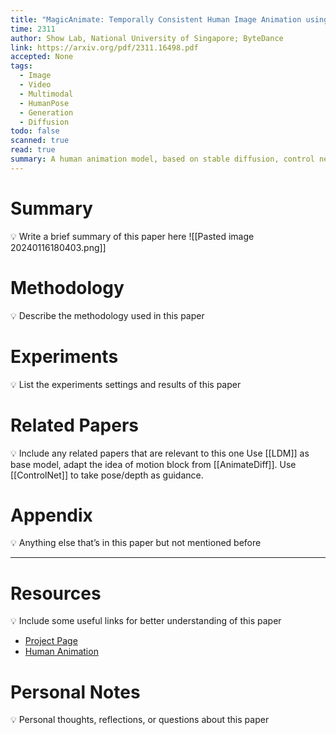 ```yaml
---
title: "MagicAnimate: Temporally Consistent Human Image Animation using Diffusion Model"
time: 2311
author: Show Lab, National University of Singapore; ByteDance
link: https://arxiv.org/pdf/2311.16498.pdf
accepted: None
tags:
  - Image
  - Video
  - Multimodal
  - HumanPose
  - Generation
  - Diffusion
todo: false
scanned: true
read: true
summary: A human animation model, based on stable diffusion, control net and temporal layer, conditioned on reference image and densepose motion sequence.
---
```

# Summary
💡 Write a brief summary of this paper here
![[Pasted image 20240116180403.png]]
# Methodology
💡 Describe the methodology used in this paper

# Experiments
💡 List the experiments settings and results of this paper

# Related Papers
💡 Include any related papers that are relevant to this one
Use [[LDM]] as base model, adapt the idea of motion block from [[AnimateDiff]].
Use [[ControlNet]] to take pose/depth as guidance.
# Appendix
💡 Anything else that’s in this paper but not mentioned before

---
# Resources
💡 Include some useful links for better understanding of this paper
- [Project Page](https://showlab.github.io/magicanimate/)
- [Human Animation](https://docs.google.com/presentation/d/17OTLGDjjYoZJA6TdNU4ecOPky7Xja3MViUpTYSfNXjM/edit#slide=id.g2a7f2eb90a5_0_61)

# Personal Notes
💡 Personal thoughts, reflections, or questions about this paper